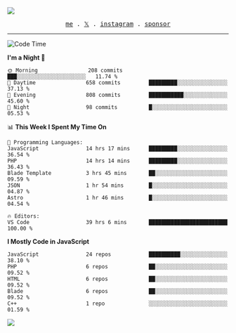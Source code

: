 <img style="bottom: 800px;" src="https://imgur.com/rilHVxA.png"/>
<p align="center">
  <samp>
    <a href="https://fayln.com">me</a> .
    <!-- <a href="https://fayln.com/projects">projects</a> . -->
    <a href="https://go.fayln.com/twitter">𝕏</a> .
    <a href="https://go.fayln.com/instagram">instagram</a> .
<!--     <a href="https://go.fayln.com/polywork">polywork</a> . -->
    <a href="https://github.com/sponsors/faridhnzz">sponsor</a>
  </samp>
</p>

---
<!--START_SECTION:waka-->
![Code Time](http://img.shields.io/badge/Code%20Time-2%2C827%20hrs%201%20min-blue)

**I'm a Night 🦉** 

```text
🌞 Morning                208 commits         ███░░░░░░░░░░░░░░░░░░░░░░   11.74 % 
🌆 Daytime                658 commits         █████████░░░░░░░░░░░░░░░░   37.13 % 
🌃 Evening                808 commits         ███████████░░░░░░░░░░░░░░   45.60 % 
🌙 Night                  98 commits          █░░░░░░░░░░░░░░░░░░░░░░░░   05.53 % 
```


📊 **This Week I Spent My Time On** 

```text
💬 Programming Languages: 
JavaScript               14 hrs 17 mins      █████████░░░░░░░░░░░░░░░░   36.54 % 
PHP                      14 hrs 14 mins      █████████░░░░░░░░░░░░░░░░   36.43 % 
Blade Template           3 hrs 45 mins       ██░░░░░░░░░░░░░░░░░░░░░░░   09.59 % 
JSON                     1 hr 54 mins        █░░░░░░░░░░░░░░░░░░░░░░░░   04.87 % 
Astro                    1 hr 46 mins        █░░░░░░░░░░░░░░░░░░░░░░░░   04.54 % 

🔥 Editors: 
VS Code                  39 hrs 6 mins       █████████████████████████   100.00 % 
```

**I Mostly Code in JavaScript** 

```text
JavaScript               24 repos            ██████████░░░░░░░░░░░░░░░   38.10 % 
PHP                      6 repos             ██░░░░░░░░░░░░░░░░░░░░░░░   09.52 % 
HTML                     6 repos             ██░░░░░░░░░░░░░░░░░░░░░░░   09.52 % 
Blade                    6 repos             ██░░░░░░░░░░░░░░░░░░░░░░░   09.52 % 
C++                      1 repo              ░░░░░░░░░░░░░░░░░░░░░░░░░   01.59 % 
```




<!--END_SECTION:waka-->

![](https://hit.yhype.me/github/profile?user_id=29797712)
